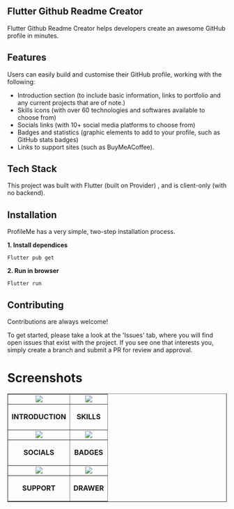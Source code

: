 
Flutter Github Readme Creator
-
Flutter Github Readme Creator helps developers create an awesome GitHub profile in minutes.


## Features

Users can easily build and customise their GitHub profile, working with the following:

-   Introduction section (to include basic information, links to portfolio and any current projects that are of note.)
-   Skills icons (with over 60 technologies and softwares available to choose from)
-   Socials links (with 10+ social media platforms to choose from)
-   Badges and statistics (graphic elements to add to your profile, such as GitHub stats badges)
-   Links to support sites (such as BuyMeACoffee).


## Tech Stack

This project was built with Flutter (built on Provider) , and is client-only (with no backend).


## Installation

ProfileMe has a very simple, two-step installation process.

**1. Install dependices**

    Flutter pub get

**2. Run in browser**

    Flutter run
    

## Contributing

Contributions are always welcome!

To get started, please take a look at the 'Issues' tab, where you will find open issues that exist with the project. If you see one that interests you, simply create a branch and submit a PR for review and approval.


# Screenshots


<table border="1">
  <tr>
    <td align="center">
      <img
        src="https://github.com/furkancosgun/Flutter-Readme-Creator/blob/main/ss/ss1.png"
      />
    </td>
    <td align="center">
      <img
        src="https://github.com/furkancosgun/Flutter-Readme-Creator/blob/main/ss/ss2.png"
      />
    </td>
  </tr>
  <tr>
    <td align="center">
      <p><b>INTRODUCTION</b></p>
    </td>
    <td align="center">
      <p><b>SKILLS</b></p>
    </td>
  </tr>

  <tr>
    <td align="center">
      <img
        src="https://github.com/furkancosgun/Flutter-Readme-Creator/blob/main/ss/ss3.png"
      />
    </td>
    <td align="center">
      <img
        src="https://github.com/furkancosgun/Flutter-Readme-Creator/blob/main/ss/ss4.png"
      />
    </td>
  </tr>

  <tr>
    <td align="center">
      <p><b>SOCIALS</b></p>
    </td>
    <td align="center">
      <p><b>BADGES</b></p>
    </td>
  </tr>

  <tr>
    <td align="center">
      <img
        src="https://github.com/furkancosgun/Flutter-Readme-Creator/blob/main/ss/ss5.png"
      />
    </td>
    <td align="center">
      <img
        src="https://github.com/furkancosgun/Flutter-Readme-Creator/blob/main/ss/ss6.png"
      />
    </td>
  </tr>
  <tr>
    <td align="center">
      <p><b>SUPPORT</b></p>
    </td>
    <td align="center">
      <p><b>DRAWER</b></p>
    </td>
  </tr>
</table>
